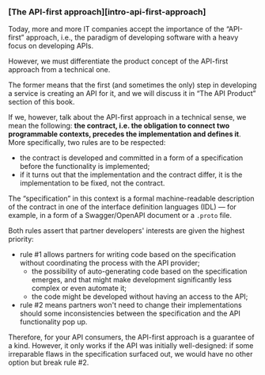 ### [The API-first approach][intro-api-first-approach]

Today, more and more IT companies accept the importance of the “API-first” approach, i.e., the paradigm of developing software with a heavy focus on developing APIs.

However, we must differentiate the product concept of the API-first approach from a technical one. 

The former means that the first (and sometimes the only) step in developing a service is creating an API for it, and we will discuss it in “The API Product” section of this book.

If we, however, talk about the API-first approach in a technical sense, we mean the following: **the contract, i.e. the obligation to connect two programmable contexts, precedes the implementation and defines it**. More specifically, two rules are to be respected:
  * the contract is developed and committed in a form of a specification before the functionality is implemented;
  * if it turns out that the implementation and the contract differ, it is the implementation to be fixed, not the contract.

The “specification” in this context is a formal machine-readable description of the contract in one of the interface definition languages (IDL) — for example, in a form of a Swagger/OpenAPI document or a `.proto` file.

Both rules assert that partner developers' interests are given the highest priority:
  * rule \#1 allows partners for writing code based on the specification without coordinating the process with the API provider;
    * the possibility of auto-generating code based on the specification emerges, and that might make development significantly less complex or even automate it;
    * the code might be developed without having an access to the API;
  * rule \#2 means partners won't need to change their implementations should some inconsistencies between the specification and the API functionality pop up.

Therefore, for your API consumers, the API-first approach is a guarantee of a kind. However, it only works if the API was initially well-designed: if some irreparable flaws in the specification surfaced out, we would have no other option but break rule \#2.